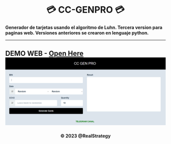 <h1 align='center'>💳 CC-GENPRO 💳 </h1>

<b>Generador de tarjetas usando el algoritmo de Luhn. Tercera version para paginas web. Versiones anteriores se crearon en lenguaje python. </b>

***

DEMO WEB - [Open Here](https://cc-genpro.com)
![alt text](https://raw.githubusercontent.com/RealStrategy/realstrategy.github.io/main/CC-GENPROV1/ccgenpro.png)
---
<h4 align='center'> © 2023 @RealStrategy <h4>
